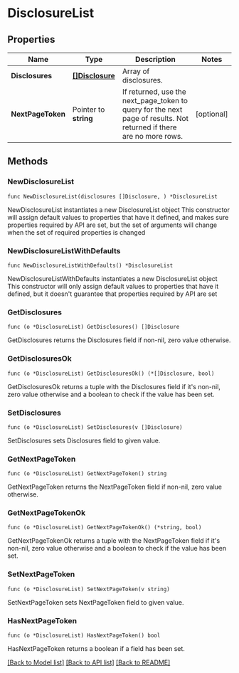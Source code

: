 # DisclosureList

## Properties

Name | Type | Description | Notes
------------ | ------------- | ------------- | -------------
**Disclosures** | [**[]Disclosure**](Disclosure.md) | Array of disclosures. | 
**NextPageToken** | Pointer to **string** | If returned, use the next_page_token to query for the next page of results. Not returned if there are no more rows. | [optional] 

## Methods

### NewDisclosureList

`func NewDisclosureList(disclosures []Disclosure, ) *DisclosureList`

NewDisclosureList instantiates a new DisclosureList object
This constructor will assign default values to properties that have it defined,
and makes sure properties required by API are set, but the set of arguments
will change when the set of required properties is changed

### NewDisclosureListWithDefaults

`func NewDisclosureListWithDefaults() *DisclosureList`

NewDisclosureListWithDefaults instantiates a new DisclosureList object
This constructor will only assign default values to properties that have it defined,
but it doesn't guarantee that properties required by API are set

### GetDisclosures

`func (o *DisclosureList) GetDisclosures() []Disclosure`

GetDisclosures returns the Disclosures field if non-nil, zero value otherwise.

### GetDisclosuresOk

`func (o *DisclosureList) GetDisclosuresOk() (*[]Disclosure, bool)`

GetDisclosuresOk returns a tuple with the Disclosures field if it's non-nil, zero value otherwise
and a boolean to check if the value has been set.

### SetDisclosures

`func (o *DisclosureList) SetDisclosures(v []Disclosure)`

SetDisclosures sets Disclosures field to given value.


### GetNextPageToken

`func (o *DisclosureList) GetNextPageToken() string`

GetNextPageToken returns the NextPageToken field if non-nil, zero value otherwise.

### GetNextPageTokenOk

`func (o *DisclosureList) GetNextPageTokenOk() (*string, bool)`

GetNextPageTokenOk returns a tuple with the NextPageToken field if it's non-nil, zero value otherwise
and a boolean to check if the value has been set.

### SetNextPageToken

`func (o *DisclosureList) SetNextPageToken(v string)`

SetNextPageToken sets NextPageToken field to given value.

### HasNextPageToken

`func (o *DisclosureList) HasNextPageToken() bool`

HasNextPageToken returns a boolean if a field has been set.


[[Back to Model list]](../README.md#documentation-for-models) [[Back to API list]](../README.md#documentation-for-api-endpoints) [[Back to README]](../README.md)


